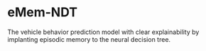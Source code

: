 # eMem-NDT
The vehicle behavior prediction model with clear explainability by implanting episodic memory to the neural decision tree.
